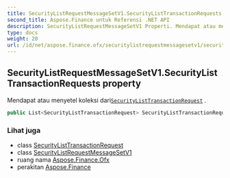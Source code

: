 ```yaml
---
title: SecurityListRequestMessageSetV1.SecurityListTransactionRequests
second_title: Aspose.Finance untuk Referensi .NET API
description: SecurityListRequestMessageSetV1 Properti. Mendapat atau menyetel koleksi dariSecurityListTransactionRequest .
type: docs
weight: 20
url: /id/net/aspose.finance.ofx/securitylistrequestmessagesetv1/securitylisttransactionrequests/
---
```

## SecurityListRequestMessageSetV1.SecurityListTransactionRequests property

Mendapat atau menyetel koleksi dari[`SecurityListTransactionRequest`](../../../aspose.finance.ofx.securitieslist/securitylisttransactionrequest/) .

```csharp
public List<SecurityListTransactionRequest> SecurityListTransactionRequests { get; set; }
```

### Lihat juga

* class [SecurityListTransactionRequest](../../../aspose.finance.ofx.securitieslist/securitylisttransactionrequest/)
* class [SecurityListRequestMessageSetV1](../)
* ruang nama [Aspose.Finance.Ofx](../../securitylistrequestmessagesetv1/)
* perakitan [Aspose.Finance](../../../)


